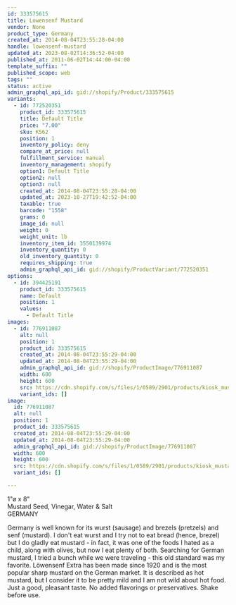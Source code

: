 ```yaml
---
id: 333575615
title: Lowensenf Mustard
vendor: None
product_type: Germany
created_at: 2014-08-04T23:55:28-04:00
handle: lowensenf-mustard
updated_at: 2023-08-02T14:36:52-04:00
published_at: 2011-06-02T14:44:00-04:00
template_suffix: ""
published_scope: web
tags: ""
status: active
admin_graphql_api_id: gid://shopify/Product/333575615
variants:
  - id: 772520351
    product_id: 333575615
    title: Default Title
    price: "7.00"
    sku: K562
    position: 1
    inventory_policy: deny
    compare_at_price: null
    fulfillment_service: manual
    inventory_management: shopify
    option1: Default Title
    option2: null
    option3: null
    created_at: 2014-08-04T23:55:28-04:00
    updated_at: 2023-10-27T19:42:52-04:00
    taxable: true
    barcode: "1558"
    grams: 0
    image_id: null
    weight: 0
    weight_unit: lb
    inventory_item_id: 3550139974
    inventory_quantity: 0
    old_inventory_quantity: 0
    requires_shipping: true
    admin_graphql_api_id: gid://shopify/ProductVariant/772520351
options:
  - id: 394425191
    product_id: 333575615
    name: Default
    position: 1
    values:
      - Default Title
images:
  - id: 776911087
    alt: null
    position: 1
    product_id: 333575615
    created_at: 2014-08-04T23:55:29-04:00
    updated_at: 2014-08-04T23:55:29-04:00
    admin_graphql_api_id: gid://shopify/ProductImage/776911087
    width: 600
    height: 600
    src: https://cdn.shopify.com/s/files/1/0589/2901/products/kiosk_mustard.tif.jpeg?v=1407210929
    variant_ids: []
image:
  id: 776911087
  alt: null
  position: 1
  product_id: 333575615
  created_at: 2014-08-04T23:55:29-04:00
  updated_at: 2014-08-04T23:55:29-04:00
  admin_graphql_api_id: gid://shopify/ProductImage/776911087
  width: 600
  height: 600
  src: https://cdn.shopify.com/s/files/1/0589/2901/products/kiosk_mustard.tif.jpeg?v=1407210929
  variant_ids: []

---
```


1"ø x 8"  
Mustard Seed, Vinegar, Water & Salt  
GERMANY

Germany is well known for its wurst (sausage) and brezels (pretzels) and senf (mustard). I don't eat wurst and I try not to eat bread (hence, brezel) but I do gladly eat mustard - in fact, it was one of the foods I hated as a child, along with olives, but now I eat plenty of both. Searching for German mustard, I tried a bunch while we were traveling - this old standard was my favorite. Löwensenf Extra has been made since 1920 and is the most popular sharp mustard on the German market. It is described as hot mustard, but I consider it to be pretty mild and I am not wild about hot food. Just a good, pleasant taste. No added flavorings or preservatives. Shake before use.